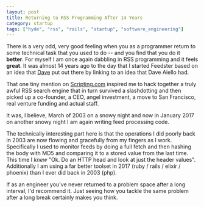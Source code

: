 ```yaml
---
layout: post
title: Returning to RSS Programming After 14 Years
category: startup
tags: ["hyde", "rss", "rails", "startup", "software_engineering"]
---
```

There is a very odd, very good feeling when you as a programmer return to some technical task that you used to do -- and you find that you do it **better**. For myself I am once again dabbling in RSS programming and it feels **great**.  It was almost 14 years ago to the day that I started Feedster based on an idea that [Dave](http://scripting.com/2003/03/09.html) put out there by linking to an idea that Dave Aiello  had.  

That one tiny mention on [Scripting.com](http://www.scripting.com/) inspired me to hack together a truly awful RSS search engine that in turn survived a slashdotting and then picked up a co-founder, a CEO, angel investment, a move to San Francisco, real venture funding and actual staff.  

It was, I believe, March of 2003 on a snowy night and now in January 2017 on another snowy night I am again writing feed processing code.  

The technically interesting part here is that the operations I did poorly back in 2003 are now flowing and gracefully from my fingers as I work.  Specifically I used to monitor feeds by doing a full fetch and then hashing the body with MD5 and comparing it to a stored value from the last time.  This time I *knew* "Ok.  Do an HTTP head and look at just the header values".  Additionally I am using a far better toolset in 2017 (ruby / rails / elixir / phoenix) than I ever did back in 2003 (php).

If as an engineer you've never returned to a problem space after a long interval, I'd recommend it.  Just seeing how you tackle the same problem after a long break certainly makes you think.
